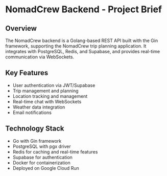 # NomadCrew Backend - Project Brief

## Overview
The NomadCrew backend is a Golang-based REST API built with the Gin framework, supporting the NomadCrew trip planning application. It integrates with PostgreSQL, Redis, and Supabase, and provides real-time communication via WebSockets.

## Key Features
- User authentication via JWT/Supabase
- Trip management and planning
- Location tracking and management
- Real-time chat with WebSockets
- Weather data integration
- Email notifications

## Technology Stack
- Go with Gin framework
- PostgreSQL with pgx driver
- Redis for caching and real-time features
- Supabase for authentication
- Docker for containerization
- Deployed on Google Cloud Run
